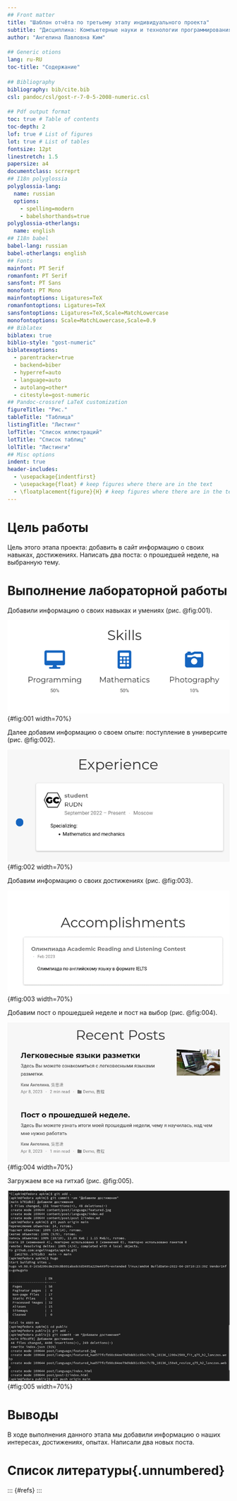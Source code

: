 ```yaml
---
## Front matter
title: "Шаблон отчёта по третьему этапу индивидуального проекта"
subtitle: "Дисциплина: Компьютерные науки и технологии программирования"
author: "Ангелина Павловна Ким"

## Generic otions
lang: ru-RU
toc-title: "Содержание"

## Bibliography
bibliography: bib/cite.bib
csl: pandoc/csl/gost-r-7-0-5-2008-numeric.csl

## Pdf output format
toc: true # Table of contents
toc-depth: 2
lof: true # List of figures
lot: true # List of tables
fontsize: 12pt
linestretch: 1.5
papersize: a4
documentclass: scrreprt
## I18n polyglossia
polyglossia-lang:
  name: russian
  options:
	- spelling=modern
	- babelshorthands=true
polyglossia-otherlangs:
  name: english
## I18n babel
babel-lang: russian
babel-otherlangs: english
## Fonts
mainfont: PT Serif
romanfont: PT Serif
sansfont: PT Sans
monofont: PT Mono
mainfontoptions: Ligatures=TeX
romanfontoptions: Ligatures=TeX
sansfontoptions: Ligatures=TeX,Scale=MatchLowercase
monofontoptions: Scale=MatchLowercase,Scale=0.9
## Biblatex
biblatex: true
biblio-style: "gost-numeric"
biblatexoptions:
  - parentracker=true
  - backend=biber
  - hyperref=auto
  - language=auto
  - autolang=other*
  - citestyle=gost-numeric
## Pandoc-crossref LaTeX customization
figureTitle: "Рис."
tableTitle: "Таблица"
listingTitle: "Листинг"
lofTitle: "Список иллюстраций"
lotTitle: "Список таблиц"
lolTitle: "Листинги"
## Misc options
indent: true
header-includes:
  - \usepackage{indentfirst}
  - \usepackage{float} # keep figures where there are in the text
  - \floatplacement{figure}{H} # keep figures where there are in the text
---
```


# Цель работы

Цель этого этапа проекта: добавить в сайт информацию о своих навыках, достижениях. Написать два поста: о прошедшей неделе, на выбранную тему.


# Выполнение лабораторной работы

Добавили информацию о своих навыках и умениях (рис. @fig:001).

![Навыки](image/1.png){#fig:001 width=70%}

Далее добавим информацию о своем опыте: поступление в университе (рис. @fig:002).

![Опыт](image/2.png){#fig:002 width=70%}

Добавим информацию о своих достижениях (рис. @fig:003).

![Достижения](image/3.png){#fig:003 width=70%}

Добавим пост о прошедшей неделе и пост на выбор (рис. @fig:004).

![Два поста](image/4.png){#fig:004 width=70%}

Загружаем все на гитхаб (рис. @fig:005).

![Загрузка на гитхаб](image/5.png){#fig:005 width=70%}


# Выводы

В ходе выполнения данного этапа мы добавили информацию о наших интересах, достижениях, опытах. Написали два новых поста.

# Список литературы{.unnumbered}

::: {#refs}
:::
